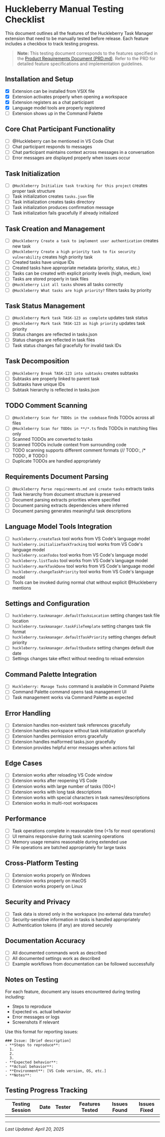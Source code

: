 # Huckleberry Manual Testing Checklist

This document outlines all the features of the Huckleberry Task Manager extension that need to be manually tested before release. Each feature includes a checkbox to track testing progress.

> **Note:** This testing document corresponds to the features specified in the [Product Requirements Document (PRD.md)](./PRD.md). Refer to the PRD for detailed feature specifications and implementation guidelines.

## Installation and Setup

- [x] Extension can be installed from VSIX file
- [x] Extension activates properly when opening a workspace
- [x] Extension registers as a chat participant
- [x] Language model tools are properly registered
- [ ] Extension shows up in the Command Palette

## Core Chat Participant Functionality

- [ ] @Huckleberry can be mentioned in VS Code Chat
- [ ] Chat participant responds to messages
- [ ] Chat participant maintains context across messages in a conversation
- [ ] Error messages are displayed properly when issues occur

## Task Initialization

- [ ] `@Huckleberry Initialize task tracking for this project` creates proper task structure
- [ ] Task initialization creates `tasks.json` file
- [ ] Task initialization creates tasks directory
- [ ] Task initialization produces confirmation message
- [ ] Task initialization fails gracefully if already initialized

## Task Creation and Management

- [ ] `@Huckleberry Create a task to implement user authentication` creates new task
- [ ] `@Huckleberry Create a high priority task to fix security vulnerability` creates high priority task
- [ ] Created tasks have unique IDs
- [ ] Created tasks have appropriate metadata (priority, status, etc.)
- [ ] Tasks can be created with explicit priority levels (high, medium, low)
- [ ] Tasks are stored properly in task files
- [ ] `@Huckleberry List all tasks` shows all tasks correctly
- [ ] `@Huckleberry What tasks are high priority?` filters tasks by priority

## Task Status Management

- [ ] `@Huckleberry Mark task TASK-123 as complete` updates task status
- [ ] `@Huckleberry Mark task TASK-123 as high priority` updates task priority
- [ ] Status changes are reflected in tasks.json
- [ ] Status changes are reflected in task files
- [ ] Task status changes fail gracefully for invalid task IDs

## Task Decomposition

- [ ] `@Huckleberry Break TASK-123 into subtasks` creates subtasks
- [ ] Subtasks are properly linked to parent task
- [ ] Subtasks have unique IDs
- [ ] Subtask hierarchy is reflected in tasks.json

## TODO Comment Scanning

- [ ] `@Huckleberry Scan for TODOs in the codebase` finds TODOs across all files
- [ ] `@Huckleberry Scan for TODOs in **/*.ts` finds TODOs in matching files only
- [ ] Scanned TODOs are converted to tasks
- [ ] Scanned TODOs include context from surrounding code
- [ ] TODO scanning supports different comment formats (// TODO:, /* TODO:, # TODO:)
- [ ] Duplicate TODOs are handled appropriately

## Requirements Document Parsing

- [ ] `@Huckleberry Parse requirements.md and create tasks` extracts tasks
- [ ] Task hierarchy from document structure is preserved
- [ ] Document parsing extracts priorities where specified
- [ ] Document parsing extracts dependencies where inferred
- [ ] Document parsing generates meaningful task descriptions

## Language Model Tools Integration

- [ ] `huckleberry.createTask` tool works from VS Code's language model
- [ ] `huckleberry.initializeTaskTracking` tool works from VS Code's language model
- [ ] `huckleberry.scanTodos` tool works from VS Code's language model
- [ ] `huckleberry.listTasks` tool works from VS Code's language model
- [ ] `huckleberry.markTaskDone` tool works from VS Code's language model
- [ ] `huckleberry.changeTaskPriority` tool works from VS Code's language model
- [ ] Tools can be invoked during normal chat without explicit @Huckleberry mentions

## Settings and Configuration

- [ ] `huckleberry.taskmanager.defaultTasksLocation` setting changes task file location
- [ ] `huckleberry.taskmanager.taskFileTemplate` setting changes task file format
- [ ] `huckleberry.taskmanager.defaultTaskPriority` setting changes default priority
- [ ] `huckleberry.taskmanager.defaultDueDate` setting changes default due date
- [ ] Settings changes take effect without needing to reload extension

## Command Palette Integration

- [ ] `Huckleberry: Manage Tasks` command is available in Command Palette
- [ ] Command Palette command opens task management UI
- [ ] Task management works via Command Palette as expected

## Error Handling

- [ ] Extension handles non-existent task references gracefully
- [ ] Extension handles workspace without task initialization gracefully
- [ ] Extension handles permission errors gracefully
- [ ] Extension handles malformed tasks.json gracefully
- [ ] Extension provides helpful error messages when actions fail

## Edge Cases

- [ ] Extension works after reloading VS Code window
- [ ] Extension works after reopening VS Code
- [ ] Extension works with large number of tasks (100+)
- [ ] Extension works with long task descriptions
- [ ] Extension works with special characters in task names/descriptions
- [ ] Extension works in multi-root workspaces

## Performance

- [ ] Task operations complete in reasonable time (<1s for most operations)
- [ ] UI remains responsive during task scanning operations
- [ ] Memory usage remains reasonable during extended use
- [ ] File operations are batched appropriately for large tasks

## Cross-Platform Testing

- [ ] Extension works properly on Windows
- [ ] Extension works properly on macOS
- [ ] Extension works properly on Linux

## Security and Privacy

- [ ] Task data is stored only in the workspace (no external data transfer)
- [ ] Security-sensitive information in tasks is handled appropriately
- [ ] Authentication tokens (if any) are stored securely

## Documentation Accuracy

- [ ] All documented commands work as described
- [ ] All documented settings work as described
- [ ] Example workflows from documentation can be followed successfully

## Notes on Testing

For each feature, document any issues encountered during testing including:
- Steps to reproduce
- Expected vs. actual behavior
- Error messages or logs
- Screenshots if relevant

Use this format for reporting issues:

```
### Issue: [Brief description]
- **Steps to reproduce**: 
  1. 
  2. 
  3. 
- **Expected behavior**: 
- **Actual behavior**: 
- **Environment**: [VS Code version, OS, etc.]
- **Notes**: 
```

## Testing Progress Tracking

| Testing Session | Date | Tester | Features Tested | Issues Found | Issues Fixed |
|----------------|------|--------|-----------------|--------------|--------------|
|                |      |        |                 |              |              |

---

*Last Updated: April 20, 2025*